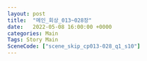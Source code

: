 ```yaml
---
layout: post
title:  "메인_회상_013~028장"
date:   2022-05-08 16:00:00 +0000
categories: Main
Tags: Story Main
SceneCode: ["scene_skip_cp013-028_q1_s10"]
---
```

